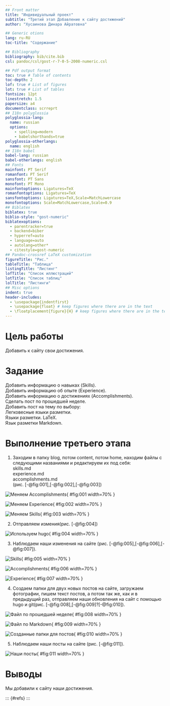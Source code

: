 ```yaml
---
## Front matter
title: "Индивидуальный проект"
subtitle: "Третий этап Добавление к сайту достижений"
author: "Хусаинова Динара Айратовна"

## Generic otions
lang: ru-RU
toc-title: "Содержание"

## Bibliography
bibliography: bib/cite.bib
csl: pandoc/csl/gost-r-7-0-5-2008-numeric.csl

## Pdf output format
toc: true # Table of contents
toc-depth: 2
lof: true # List of figures
lot: true # List of tables
fontsize: 12pt
linestretch: 1.5
papersize: a4
documentclass: scrreprt
## I18n polyglossia
polyglossia-lang:
  name: russian
  options:
	- spelling=modern
	- babelshorthands=true
polyglossia-otherlangs:
  name: english
## I18n babel
babel-lang: russian
babel-otherlangs: english
## Fonts
mainfont: PT Serif
romanfont: PT Serif
sansfont: PT Sans
monofont: PT Mono
mainfontoptions: Ligatures=TeX
romanfontoptions: Ligatures=TeX
sansfontoptions: Ligatures=TeX,Scale=MatchLowercase
monofontoptions: Scale=MatchLowercase,Scale=0.9
## Biblatex
biblatex: true
biblio-style: "gost-numeric"
biblatexoptions:
  - parentracker=true
  - backend=biber
  - hyperref=auto
  - language=auto
  - autolang=other*
  - citestyle=gost-numeric
## Pandoc-crossref LaTeX customization
figureTitle: "Рис."
tableTitle: "Таблица"
listingTitle: "Листинг"
lofTitle: "Список иллюстраций"
lotTitle: "Список таблиц"
lolTitle: "Листинги"
## Misc options
indent: true
header-includes:
  - \usepackage{indentfirst}
  - \usepackage{float} # keep figures where there are in the text
  - \floatplacement{figure}{H} # keep figures where there are in the text
---
```


# Цель работы

Добавить к сайту свои достижения.

# Задание

Добавить информацию о навыках (Skills).  
Добавить информацию об опыте (Experience).  
Добавить информацию о достижениях (Accomplishments).  
Сделать пост по прошедшей неделе.  
Добавить пост на тему по выбору:  
Легковесные языки разметки.  
Языки разметки. LaTeX.  
Язык разметки Markdown.  

# Выполнение третьего этапа

1. Заходим в папку blog, потом content, потом home, находим файлы с следующими названиями и редактируем их под себя:  
skills.md  
experience.md  
accomplishments.md  
(рис. [-@fig:001],[-@fig:002],[-@fig:003])

![Меняем Accomplishments](image/1.jpg){ #fig:001 width=70% }

![Меняем Experience](image/2.jpg){ #fig:002 width=70% }

![Меняем Skills](image/3.jpg){ #fig:003 width=70% }

2. Отправляем измения(рис. [-@fig:004])

![Используем hugo](image/4.jpg){ #fig:004 width=70% }

3. Наблюдаем наши изменения на сайте (рис. [-@fig:005],[-@fig:006],[-@fig:007]).

![Skills](image/5.jpg){ #fig:005 width=70% }

![Accomplishments](image/6.jpg){ #fig:006 width=70% } 

![Experience](image/7.jpg){ #fig:007 width=70% }

4. Создаем папки для двух новых постов на сайте, загружаем фотографии, пишем текст постов, а потом так же, как и в предыдущий раз, отправляем наши обновления на сайт с помощью hugo и git(рис. [-@fig:008],[-@fig:009]?[-@fig:010]).

![Файл по прошедшей неделе](image/8.jpg){ #fig:008 width=70% }

![Файл по Markdown](image/9.jpg){ #fig:009 width=70% }

![Созданные папки для постов](image/10.jpg){ #fig:010 width=70% }

5. Наблюдаем наши посты на сайте (рис. [-@fig:011]).

![Наши посты](image/11.jpg){ #fig:011 width=70% }

# Выводы

Мы добавили к сайту наши достижения.

::: {#refs}
:::